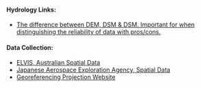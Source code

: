 #### Hydrology Links:

* [The difference between DEM, DSM & DSM. Important for when distinguishing the reliability of data with pros/cons.](https://gisgeography.com/dem-dsm-dtm-differences/)
#### Data Collection: 
* [ELVIS, Australian Spatial Data](https://elevation.fsdf.org.au/)
* [Japanese Aerospace Exploration Agency, Spatial Data](https://gportal.jaxa.jp/gpr/?lang=en)
* [Georeferencing Projection Website](https://spatialreference.org/)